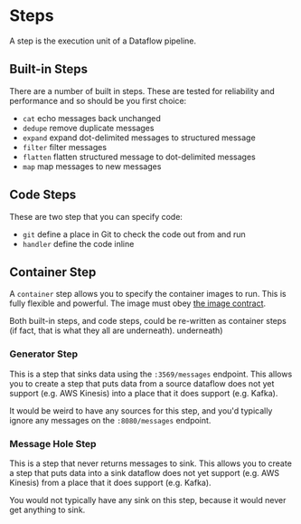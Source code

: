 # Steps

A step is the execution unit of a Dataflow pipeline.

## Built-in Steps

There are a number of built in steps. These are tested for reliability and performance and so should be you first
choice:

* `cat` echo messages back unchanged
* `dedupe` remove duplicate messages
* `expand` expand dot-delimited messages to structured message
* `filter` filter messages
* `flatten` flatten structured message to dot-delimited messages
* `map` map messages to new messages

## Code Steps

These are two step that you can specify code:

* `git` define a place in Git to check the code out from and run
* `handler` define the code inline

## Container Step

A `container` step allows you to specify the container images to run. This is fully flexible and powerful. The image
must obey [the image contract](IMAGE_CONTRACT.md).

Both built-in steps, and code steps, could be re-written as container steps (if fact, that is what they all are
underneath). underneath)

### Generator Step

This is a step that sinks data using the `:3569/messages` endpoint. This allows you to create a step that puts data from
a source dataflow does not yet support (e.g. AWS Kinesis) into a place that it does support (e.g. Kafka).

It would be weird to have any sources for this step, and you'd typically ignore any messages on the `:8080/messages`
endpoint.

### Message Hole Step

This is a step that never returns messages to sink. This allows you to create a step that puts data into a sink dataflow
does not yet support (e.g. AWS Kinesis) from a place that it does support (e.g. Kafka).

You would not typically have any sink on this step, because it would never get anything to sink.